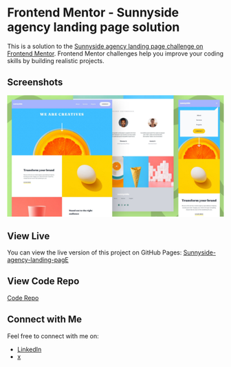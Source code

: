 # Frontend Mentor - Sunnyside agency landing page solution

This is a solution to the [Sunnyside agency landing page challenge on Frontend Mentor](https://www.frontendmentor.io/challenges/sunnyside-agency-landing-page-7yVs3B6ef). Frontend Mentor challenges help you improve your coding skills by building realistic projects.

## Screenshots

![Screenshot 1](img/screenshot.png)

## View Live

You can view the live version of this project on GitHub Pages: [Sunnyside-agency-landing-pagE](https://iamupo.github.io/Frontend-Mentor-challenge/Sunnyside-agency-landing-page/)

## View Code Repo
[Code Repo](https://github.com/IamUPO/FrontendMentor-Solutions/tree/main/Sunnyside-agency-landing-page/)

## Connect with Me

Feel free to connect with me on:

- [LinkedIn](https://www.linkedin.com/in/iamupo/)
- [x](https://www.x.com/iamupo/)
